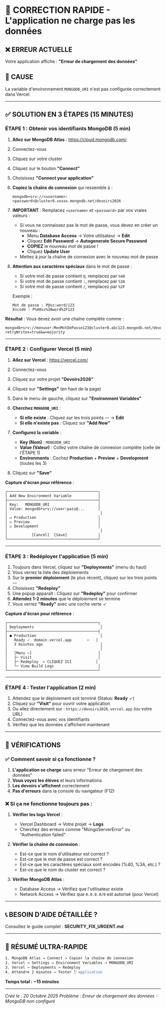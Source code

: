 # 🚨 CORRECTION RAPIDE - L'application ne charge pas les données

## ❌ ERREUR ACTUELLE
Votre application affiche : **"Erreur de chargement des données"**

## 🎯 CAUSE
La variable d'environnement `MONGODB_URI` n'est pas configurée correctement dans Vercel.

---

## ✅ SOLUTION EN 3 ÉTAPES (15 MINUTES)

### ÉTAPE 1 : Obtenir vos identifiants MongoDB (5 min)

1. **Allez sur MongoDB Atlas** : https://cloud.mongodb.com/
2. Connectez-vous
3. Cliquez sur votre cluster
4. Cliquez sur le bouton **"Connect"**
5. Choisissez **"Connect your application"**
6. **Copiez la chaîne de connexion** qui ressemble à :
   ```
   mongodb+srv://<username>:<password>@cluster0.xxxxx.mongodb.net/devoirs2026
   ```

7. **IMPORTANT** : Remplacez `<username>` et `<password>` par vos vraies valeurs :
   - Si vous ne connaissez pas le mot de passe, vous devez en créer un nouveau :
     - Menu **Database Access** → Votre utilisateur → **Edit**
     - Cliquez **Edit Password** → **Autogenerate Secure Password**
     - **COPIEZ** le nouveau mot de passe !
     - Cliquez **Update User**
   - Mettez à jour la chaîne de connexion avec le nouveau mot de passe

8. **Attention aux caractères spéciaux** dans le mot de passe :
   - Si votre mot de passe contient `@`, remplacez par `%40`
   - Si votre mot de passe contient `:`, remplacez par `%3A`
   - Si votre mot de passe contient `/`, remplacez par `%2F`
   
   Exemple :
   ```
   Mot de passe : P@ss:word/123
   Encodé : P%40ss%3Aword%2F123
   ```

**Résultat** : Vous devez avoir une chaîne complète comme :
```
mongodb+srv://monuser:MonMotDePasse123@cluster0.abc123.mongodb.net/devoirs2026?retryWrites=true&w=majority
```

---

### ÉTAPE 2 : Configurer Vercel (5 min)

1. **Allez sur Vercel** : https://vercel.com/
2. Connectez-vous
3. Cliquez sur votre projet **"Devoirs2026"**
4. Cliquez sur **"Settings"** (en haut de la page)
5. Dans le menu de gauche, cliquez sur **"Environment Variables"**

6. **Cherchez `MONGODB_URI`** :
   - **Si elle existe** : Cliquez sur les trois points **⋯** → **Edit**
   - **Si elle n'existe pas** : Cliquez sur **"Add New"**

7. **Configurez la variable** :
   - **Key (Nom)** : `MONGODB_URI`
   - **Value (Valeur)** : Collez votre chaîne de connexion complète (celle de l'ÉTAPE 1)
   - **Environments** : Cochez **Production** + **Preview** + **Development** (toutes les 3)

8. Cliquez sur **"Save"**

**Capture d'écran pour référence** :
```
┌─────────────────────────────────────────┐
│ Add New Environment Variable            │
├─────────────────────────────────────────┤
│ Key:   MONGODB_URI                      │
│ Value: mongodb+srv://user:pass@...      │
│                                          │
│ ☑ Production                            │
│ ☑ Preview                               │
│ ☑ Development                           │
│                                          │
│           [Cancel]  [Save]              │
└─────────────────────────────────────────┘
```

---

### ÉTAPE 3 : Redéployer l'application (5 min)

1. Toujours dans Vercel, cliquez sur **"Deployments"** (menu du haut)
2. Vous verrez la liste des déploiements
3. Sur le **premier déploiement** (le plus récent), cliquez sur les trois points **⋯**
4. Choisissez **"Redeploy"**
5. Une popup apparaît : Cliquez sur **"Redeploy"** pour confirmer
6. **Attendez 1-2 minutes** que le déploiement se termine
7. Vous verrez **"Ready"** avec une coche verte ✓

**Capture d'écran pour référence** :
```
┌─────────────────────────────────────────┐
│ Deployments                              │
├─────────────────────────────────────────┤
│ ● Production                             │
│   Ready ✓  domain.vercel.app       ⋯   │
│   3 minutes ago                          │
│                                          │
│   [Menu ⋯]                              │
│   ├─ Visit                              │
│   ├─ Redeploy  ← CLIQUEZ ICI           │
│   └─ View Build Logs                    │
└─────────────────────────────────────────┘
```

---

### ÉTAPE 4 : Tester l'application (2 min)

1. Attendez que le déploiement soit terminé (Status: **Ready** ✓)
2. Cliquez sur **"Visit"** pour ouvrir votre application
3. Ou allez directement sur : `https://devoirs2026.vercel.app` (ou votre URL)
4. Connectez-vous avec vos identifiants
5. Vérifiez que les données s'affichent maintenant

---

## 🧪 VÉRIFICATIONS

### ✅ Comment savoir si ça fonctionne ?

1. **L'application se charge** sans erreur "Erreur de chargement des données"
2. **Vous voyez les élèves** et leurs informations
3. **Les devoirs s'affichent** correctement
4. **Pas d'erreurs** dans la console du navigateur (F12)

### ❌ Si ça ne fonctionne toujours pas :

1. **Vérifier les logs Vercel** :
   - Vercel Dashboard → Votre projet → **Logs**
   - Cherchez des erreurs comme "MongoServerError" ou "Authentication failed"

2. **Vérifier la chaîne de connexion** :
   - Est-ce que le nom d'utilisateur est correct ?
   - Est-ce que le mot de passe est correct ?
   - Est-ce que les caractères spéciaux sont encodés (%40, %3A, etc.) ?
   - Est-ce que le nom du cluster est correct ?

3. **Vérifier MongoDB Atlas** :
   - Database Access → Vérifiez que l'utilisateur existe
   - Network Access → Vérifiez que `0.0.0.0/0` est autorisé (pour Vercel)

---

## 📞 BESOIN D'AIDE DÉTAILLÉE ?

Consultez le guide complet : **SECURITY_FIX_URGENT.md**

---

## 🎯 RÉSUMÉ ULTRA-RAPIDE

```bash
1. MongoDB Atlas → Connect → Copier la chaîne de connexion
2. Vercel → Settings → Environment Variables → MONGODB_URI
3. Vercel → Deployments → Redeploy
4. Attendre 2 minutes → Tester l'application
```

**Temps total : ~15 minutes**

---

*Créé le : 20 Octobre 2025*
*Problème : Erreur de chargement des données - MongoDB non configuré*
